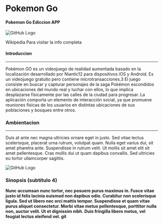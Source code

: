 # Pokemon Go

#### Pokemon Go Ediccion APP 
![GitHub Logo](https://camo.githubusercontent.com/b1c4757f226105c99b3b75eb988f4cfe470dc7eea206056c3a3bac77a8da75c5/68747470733a2f2f75706c6f61642e77696b696d656469612e6f72672f77696b6970656469612f636f6d6d6f6e732f7468756d622f392f39382f496e7465726e6174696f6e616c5f506f6b2543332541396d6f6e5f6c6f676f2e7376672f34393070782d496e7465726e6174696f6e616c5f506f6b2543332541396d6f6e5f6c6f676f2e7376672e706e67)

<a>Wikipedia Para visitar la info completa</a>

#### Introduccion
<hr>
<div class="Intro">
<p>Pokémon GO es un videojuego de realidad aumentada basado en la localización desarrollado por Niantic1​2​ para dispositivos iOS y Android. Es un videojuego gratuito pero contiene microtransacciones.3​ El juego consiste en buscar y capturar personajes de la saga Pokémon escondidos en ubicaciones del mundo real y luchar con ellos, lo que implica desplazarse físicamente por las calles de la ciudad para progresar. La aplicación comporta un elemento de interacción social, ya que promueve reuniones físicas de los usuarios en distintas ubicaciones de sus poblaciones y bosques entre otros.  </p>

<h3>Ambientacion </h2>
 <hr>
<p>Duis at ante nec magna ultricies ornare eget in justo. Sed vitae lectus scelerisque, placerat urna rutrum, volutpat quam. Nulla eget varius dui, sit amet pharetra ante. Suspendisse in rutrum velit. Ut mollis sit amet elit sit amet pellentesque. Cras mollis dui ut quam dapibus convallis. Sed ultricies eu tortor ullamcorper sagittis.  </p>

![GitHub Logo](https://camo.githubusercontent.com/9cede76a8ceaf223b08e1efbebc3e1c0f6e3101e6b45110e5ff321691c82225a/68747470733a2f2f75706c6f61642e77696b696d656469612e6f72672f77696b6970656469612f636f6d6d6f6e732f7468756d622f622f62352f4a6170616e5f4b616e746f5f526567696f6e5f6c617267652e706e672f34303070782d4a6170616e5f4b616e746f5f526567696f6e5f6c617267652e706e67)
 </div>


<div> 
<h3>Sinopsis (subtítulo 4) </h3>
 <strong>Nunc accumsan nunc tortor, nec posuere purus maximus in. Fusce vitae justo id felis lacinia euismod non dapibus odio. Curabitur non scelerisque ligula. Sed ut libero nec orci mattis tempor. Suspendisse et quam vitae purus aliquet consectetur. Morbi vitae metus pellentesque, porttitor nulla non, auctor velit. Ut et dignissim nibh. Duis fringilla libero metus, vel feugiat lectus eleifend vel. git</strong>
</div>

